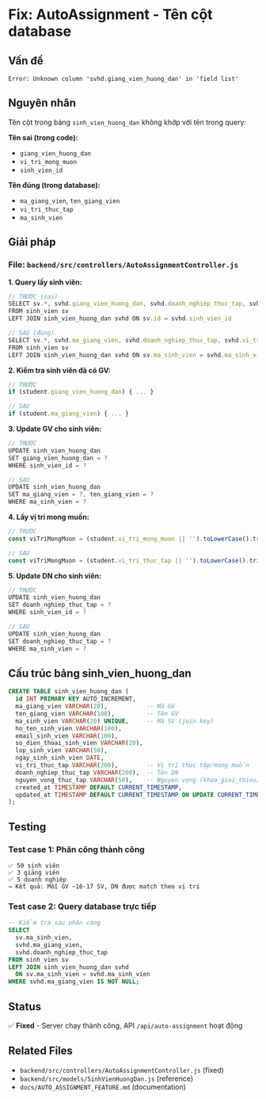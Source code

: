 # Fix: AutoAssignment - Tên cột database

## Vấn đề
```
Error: Unknown column 'svhd.giang_vien_huong_dan' in 'field list'
```

## Nguyên nhân
Tên cột trong bảng `sinh_vien_huong_dan` không khớp với tên trong query:

**Tên sai (trong code):**
- `giang_vien_huong_dan` 
- `vi_tri_mong_muon`
- `sinh_vien_id`

**Tên đúng (trong database):**
- `ma_giang_vien`, `ten_giang_vien`
- `vi_tri_thuc_tap`
- `ma_sinh_vien`

## Giải pháp

### File: `backend/src/controllers/AutoAssignmentController.js`

**1. Query lấy sinh viên:**
```javascript
// TRƯỚC (sai)
SELECT sv.*, svhd.giang_vien_huong_dan, svhd.doanh_nghiep_thuc_tap, svhd.vi_tri_mong_muon
FROM sinh_vien sv
LEFT JOIN sinh_vien_huong_dan svhd ON sv.id = svhd.sinh_vien_id

// SAU (đúng)
SELECT sv.*, svhd.ma_giang_vien, svhd.doanh_nghiep_thuc_tap, svhd.vi_tri_thuc_tap
FROM sinh_vien sv
LEFT JOIN sinh_vien_huong_dan svhd ON sv.ma_sinh_vien = svhd.ma_sinh_vien
```

**2. Kiểm tra sinh viên đã có GV:**
```javascript
// TRƯỚC
if (student.giang_vien_huong_dan) { ... }

// SAU
if (student.ma_giang_vien) { ... }
```

**3. Update GV cho sinh viên:**
```javascript
// TRƯỚC
UPDATE sinh_vien_huong_dan 
SET giang_vien_huong_dan = ?
WHERE sinh_vien_id = ?

// SAU
UPDATE sinh_vien_huong_dan 
SET ma_giang_vien = ?, ten_giang_vien = ?
WHERE ma_sinh_vien = ?
```

**4. Lấy vị trí mong muốn:**
```javascript
// TRƯỚC
const viTriMongMuon = (student.vi_tri_mong_muon || '').toLowerCase().trim();

// SAU
const viTriMongMuon = (student.vi_tri_thuc_tap || '').toLowerCase().trim();
```

**5. Update DN cho sinh viên:**
```javascript
// TRƯỚC
UPDATE sinh_vien_huong_dan 
SET doanh_nghiep_thuc_tap = ?
WHERE sinh_vien_id = ?

// SAU
UPDATE sinh_vien_huong_dan 
SET doanh_nghiep_thuc_tap = ?
WHERE ma_sinh_vien = ?
```

## Cấu trúc bảng sinh_vien_huong_dan

```sql
CREATE TABLE sinh_vien_huong_dan (
  id INT PRIMARY KEY AUTO_INCREMENT,
  ma_giang_vien VARCHAR(20),           -- Mã GV
  ten_giang_vien VARCHAR(100),         -- Tên GV
  ma_sinh_vien VARCHAR(20) UNIQUE,     -- Mã SV (join key)
  ho_ten_sinh_vien VARCHAR(100),
  email_sinh_vien VARCHAR(100),
  so_dien_thoai_sinh_vien VARCHAR(20),
  lop_sinh_vien VARCHAR(50),
  ngay_sinh_sinh_vien DATE,
  vi_tri_thuc_tap VARCHAR(200),        -- Vị trí thực tập/mong muốn
  doanh_nghiep_thuc_tap VARCHAR(200),  -- Tên DN
  nguyen_vong_thuc_tap VARCHAR(50),    -- Nguyen vọng (khoa_gioi_thieu/tu_lien_he)
  created_at TIMESTAMP DEFAULT CURRENT_TIMESTAMP,
  updated_at TIMESTAMP DEFAULT CURRENT_TIMESTAMP ON UPDATE CURRENT_TIMESTAMP
);
```

## Testing

### Test case 1: Phân công thành công
```
✅ 50 sinh viên
✅ 3 giảng viên
✅ 5 doanh nghiệp
→ Kết quả: Mỗi GV ~16-17 SV, DN được match theo vị trí
```

### Test case 2: Query database trực tiếp
```sql
-- Kiểm tra sau phân công
SELECT 
  sv.ma_sinh_vien,
  svhd.ma_giang_vien,
  svhd.doanh_nghiep_thuc_tap
FROM sinh_vien sv
LEFT JOIN sinh_vien_huong_dan svhd 
  ON sv.ma_sinh_vien = svhd.ma_sinh_vien
WHERE svhd.ma_giang_vien IS NOT NULL;
```

## Status
✅ **Fixed** - Server chạy thành công, API `/api/auto-assignment` hoạt động

## Related Files
- `backend/src/controllers/AutoAssignmentController.js` (fixed)
- `backend/src/models/SinhVienHuongDan.js` (reference)
- `docs/AUTO_ASSIGNMENT_FEATURE.md` (documentation)

